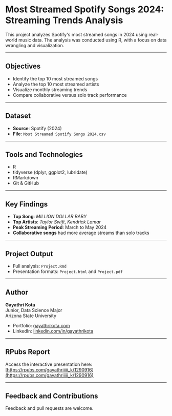 # Most Streamed Spotify Songs 2024: Streaming Trends Analysis

This project analyzes Spotify's most streamed songs in 2024 using real-world music data. The analysis was conducted using R, with a focus on data wrangling and visualization.

---

## Objectives

- Identify the top 10 most streamed songs
- Analyze the top 10 most streamed artists
- Visualize monthly streaming trends
- Compare collaborative versus solo track performance

---

## Dataset

- **Source**: Spotify (2024)  
- **File**: `Most Streamed Spotify Songs 2024.csv`

---

## Tools and Technologies

- R  
- tidyverse (dplyr, ggplot2, lubridate)  
- RMarkdown  
- Git & GitHub

---

## Key Findings

- **Top Song**: *MILLION DOLLAR BABY*  
- **Top Artists**: *Taylor Swift*, *Kendrick Lamar*  
- **Peak Streaming Period**: March to May 2024  
- **Collaborative songs** had more average streams than solo tracks

---

## Project Output

- Full analysis: `Project.Rmd`  
- Presentation formats: `Project.html` and `Project.pdf`

---

## Author

**Gayathri Kota**  
Junior, Data Science Major  
Arizona State University  

- Portfolio: [gayathrikota.com](https://gayathrikota.com)  
- LinkedIn: [linkedin.com/in/gayathrikota](https://www.linkedin.com/in/gayathrikota)

---

## RPubs Report

Access the interactive presentation here:  
[https://rpubs.com/gayathriiiii_k/1290916](https://rpubs.com/gayathriiiii_k/1290916)

---

## Feedback and Contributions

Feedback and pull requests are welcome.
